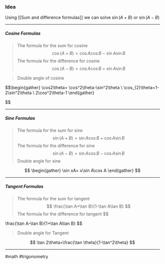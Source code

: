 ### Idea

Using [[Sum and difference formulas]] we can solve $\sin(A+B)$ or $\sin(A-B)$ 
***
##### Cosine Formulas 
>The formula for the sum for cosine
$$
\cos(A+B) = \cos A\cos B-\sin A\sin B
$$
>The formula for the difference for cosine
$$
\cos(A-B)=\cos A\cos B+\sin A\sin B
$$

> Double angle of cosine

$$\begin{gather}
\cos2\theta= \cos^2\theta-\sin^2\theta \\
\cos_{2}\theta=1-2\sin^2\theta \\
2\cos^2\theta-1
\end{gather}

$$
***
##### Sine Formulas
>The formula for the sum for sine
$$
\sin(A+B)=\sin A\cos B+\cos A\sin B
$$
>The formula for the difference for sine
$$
\sin(A-B)= \sin A\cos B-\cos A\sin B
$$
> Double angle for sine

$$
\begin{gather}
\sin xA= x\sin A\cos A
\end{gather}
$$

***
##### Tangent Formulas
> The formula for the sum for tangent
$$
\frac{\tan A+\tan B}{1-\tan A\tan B}
$$
> The formula for the difference for tangent
$$

\frac{\tan A-\tan B}{1+\tan A\tan B}
$$
> Double angle for Tangent

$$
\tan 2\theta=\frac{\tan \theta}{1-\tan^2\theta}
$$

***


#math #trigonometry 